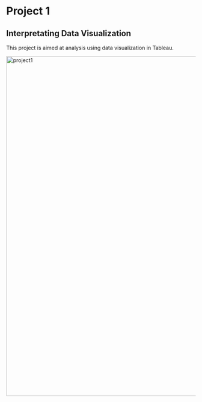 # Project 1
## Interpretating Data Visualization

This project is aimed at analysis using data visualization in Tableau.

<img width="902" alt="project1" src="https://user-images.githubusercontent.com/32736235/71321723-cb95f500-24e3-11ea-8250-53363ea94cd3.png">
